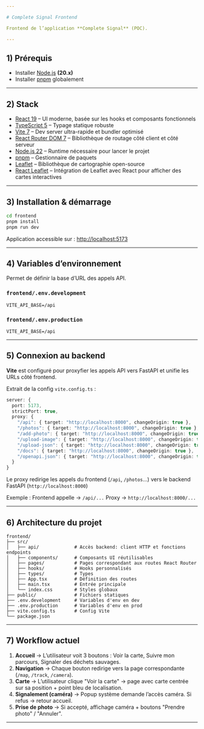 ```yaml
---

# Complete Signal Frontend

Frontend de l’application **Complete Signal** (POC).

---
```


## 1) Prérequis

* Installer [Node.js](https://nodejs.org/fr) **(20.x)**
* Installer [pnpm](https://pnpm.io/installation) globalement

---

## 2) Stack

* [React 19](https://react.dev/) – UI moderne, basée sur les hooks et composants fonctionnels
* [TypeScript 5](https://www.typescriptlang.org/) – Typage statique robuste
* [Vite 7](https://vitejs.dev/) – Dev server ultra-rapide et bundler optimisé
* [React Router DOM 7](https://reactrouter.com/) – Bibliothèque de routage  côté client et côté serveur
* [Node.js 22](https://nodejs.org/) – Runtime nécessaire pour lancer le projet
* [pnpm](https://pnpm.io/) – Gestionnaire de paquets
* [Leaflet](https://leafletjs.com/) – Bibliothèque de cartographie open-source
* [React Leaflet](https://react-leaflet.js.org/) – Intégration de Leaflet avec React pour afficher des cartes interactives

---

## 3) Installation & démarrage

```sh
cd frontend
pnpm install
pnpm run dev
```

Application accessible sur : [http://localhost:5173](http://localhost:5173)

---

## 4) Variables d’environnement

Permet de définir la base d’URL des appels API.

### `frontend/.env.development`

```env
VITE_API_BASE=/api
```

### `frontend/.env.production`

```env
VITE_API_BASE=/api
```

---

## 5) Connexion au backend

**Vite** est configuré pour proxyfier les appels API vers FastAPI et unifie les URLs côté frontend.


Extrait de la config `vite.config.ts` :

```ts
server: {
  port: 5173,
  strictPort: true,
  proxy: {
    "/api": { target: "http://localhost:8000", changeOrigin: true },
    "/photos": { target: "http://localhost:8000", changeOrigin: true },
    "/add-photo": { target: "http://localhost:8000", changeOrigin: true },
    "/upload-image": { target: "http://localhost:8000", changeOrigin: true },
    "/upload-json": { target: "http://localhost:8000", changeOrigin: true },
    "/docs": { target: "http://localhost:8000", changeOrigin: true },
    "/openapi.json": { target: "http://localhost:8000", changeOrigin: true }
  }
}
```

Le proxy redirige les appels du frontend (`/api`, `/photos`…) vers le backend FastAPI (`http://localhost:8000`)

Exemple :
Frontend appelle → `/api/...`
Proxy → `http://localhost:8000/...`

---

## 6) Architecture du projet

```
frontend/
├── src/
│   ├── api/             # Accès backend: client HTTP et fonctions endpoints
│   ├── components/      # Composants UI réutilisables
│   ├── pages/           # Pages correspondant aux routes React Router
│   ├── hooks/           # Hooks personnalisés
│   ├── types/           # Types
│   ├── App.tsx          # Définition des routes
│   ├── main.tsx         # Entrée principale
│   └── index.css        # Styles globaux
├── public/              # Fichiers statiques
├── .env.development     # Variables d'env en dev
├── .env.production      # Variables d'env en prod
├── vite.config.ts       # Config Vite
└── package.json
```

---

## 7) Workflow actuel

1. **Accueil** → L’utilisateur voit 3 boutons : Voir la carte, Suivre mon parcours, Signaler des déchets sauvages.
2. **Navigation** → Chaque bouton redirige vers la page correspondante (`/map`, `/track`, `/camera`).
3. **Carte** → L’utilisateur clique "Voir la carte" → page avec carte centrée sur sa position + point bleu de localisation.
4. **Signalement (caméra)** → Popup système demande l’accès caméra. Si refus → retour accueil.
5. **Prise de photo** → Si accepté, affichage caméra + boutons "Prendre photo" / "Annuler".

---
